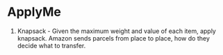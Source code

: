 # ApplyMe

1. Knapsack - Given the maximum weight and value of each item, apply knapsack. Amazon sends parcels from place to place, how do they decide what to transfer.

